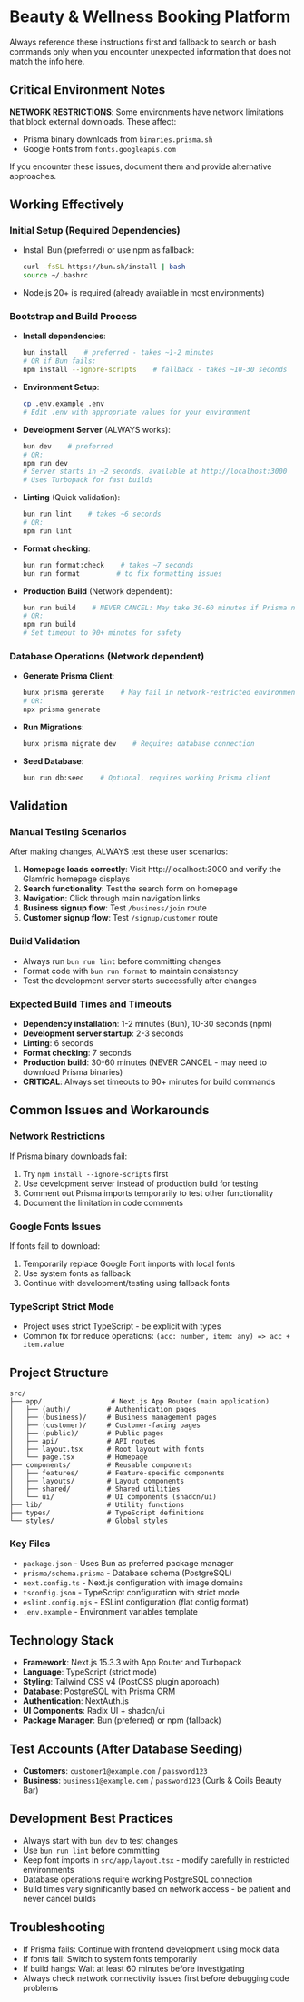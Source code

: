 # Beauty & Wellness Booking Platform

Always reference these instructions first and fallback to search or bash commands only when you encounter unexpected information that does not match the info here.

## Critical Environment Notes

**NETWORK RESTRICTIONS**: Some environments have network limitations that block external downloads. These affect:
- Prisma binary downloads from `binaries.prisma.sh` 
- Google Fonts from `fonts.googleapis.com`

If you encounter these issues, document them and provide alternative approaches.

## Working Effectively

### Initial Setup (Required Dependencies)
- Install Bun (preferred) or use npm as fallback:
  ```bash
  curl -fsSL https://bun.sh/install | bash
  source ~/.bashrc
  ```
- Node.js 20+ is required (already available in most environments)

### Bootstrap and Build Process
- **Install dependencies**:
  ```bash
  bun install    # preferred - takes ~1-2 minutes
  # OR if Bun fails:
  npm install --ignore-scripts    # fallback - takes ~10-30 seconds
  ```

- **Environment Setup**:
  ```bash
  cp .env.example .env
  # Edit .env with appropriate values for your environment
  ```

- **Development Server** (ALWAYS works):
  ```bash
  bun dev    # preferred
  # OR:
  npm run dev
  # Server starts in ~2 seconds, available at http://localhost:3000
  # Uses Turbopack for fast builds
  ```

- **Linting** (Quick validation):
  ```bash
  bun run lint    # takes ~6 seconds
  # OR:
  npm run lint
  ```

- **Format checking**:
  ```bash
  bun run format:check    # takes ~7 seconds
  bun run format         # to fix formatting issues
  ```

- **Production Build** (Network dependent):
  ```bash
  bun run build    # NEVER CANCEL: May take 30-60 minutes if Prisma needs to download binaries
  # OR:
  npm run build
  # Set timeout to 90+ minutes for safety
  ```

### Database Operations (Network dependent)
- **Generate Prisma Client**:
  ```bash
  bunx prisma generate    # May fail in network-restricted environments
  # OR:
  npx prisma generate
  ```

- **Run Migrations**:
  ```bash
  bunx prisma migrate dev    # Requires database connection
  ```

- **Seed Database**:
  ```bash
  bun run db:seed    # Optional, requires working Prisma client
  ```

## Validation

### Manual Testing Scenarios
After making changes, ALWAYS test these user scenarios:

1. **Homepage loads correctly**: Visit http://localhost:3000 and verify the Glamfric homepage displays
2. **Search functionality**: Test the search form on homepage
3. **Navigation**: Click through main navigation links
4. **Business signup flow**: Test `/business/join` route
5. **Customer signup flow**: Test `/signup/customer` route

### Build Validation
- Always run `bun run lint` before committing changes
- Format code with `bun run format` to maintain consistency
- Test the development server starts successfully after changes

### Expected Build Times and Timeouts
- **Dependency installation**: 1-2 minutes (Bun), 10-30 seconds (npm)
- **Development server startup**: 2-3 seconds
- **Linting**: 6 seconds
- **Format checking**: 7 seconds  
- **Production build**: 30-60 minutes (NEVER CANCEL - may need to download Prisma binaries)
- **CRITICAL**: Always set timeouts to 90+ minutes for build commands

## Common Issues and Workarounds

### Network Restrictions
If Prisma binary downloads fail:
1. Try `npm install --ignore-scripts` first
2. Use development server instead of production build for testing
3. Comment out Prisma imports temporarily to test other functionality
4. Document the limitation in code comments

### Google Fonts Issues  
If fonts fail to download:
1. Temporarily replace Google Font imports with local fonts
2. Use system fonts as fallback
3. Continue with development/testing using fallback fonts

### TypeScript Strict Mode
- Project uses strict TypeScript - be explicit with types
- Common fix for reduce operations: `(acc: number, item: any) => acc + item.value`

## Project Structure

```
src/
├── app/                 # Next.js App Router (main application)
│   ├── (auth)/         # Authentication pages  
│   ├── (business)/     # Business management pages
│   ├── (customer)/     # Customer-facing pages
│   ├── (public)/       # Public pages
│   ├── api/            # API routes
│   ├── layout.tsx      # Root layout with fonts
│   └── page.tsx        # Homepage
├── components/         # Reusable components
│   ├── features/       # Feature-specific components
│   ├── layouts/        # Layout components  
│   ├── shared/         # Shared utilities
│   └── ui/             # UI components (shadcn/ui)
├── lib/                # Utility functions
├── types/              # TypeScript definitions
└── styles/             # Global styles
```

### Key Files
- `package.json` - Uses Bun as preferred package manager
- `prisma/schema.prisma` - Database schema (PostgreSQL)
- `next.config.ts` - Next.js configuration with image domains
- `tsconfig.json` - TypeScript configuration with strict mode
- `eslint.config.mjs` - ESLint configuration (flat config format)
- `.env.example` - Environment variables template

## Technology Stack
- **Framework**: Next.js 15.3.3 with App Router and Turbopack
- **Language**: TypeScript (strict mode)
- **Styling**: Tailwind CSS v4 (PostCSS plugin approach)  
- **Database**: PostgreSQL with Prisma ORM
- **Authentication**: NextAuth.js
- **UI Components**: Radix UI + shadcn/ui
- **Package Manager**: Bun (preferred) or npm (fallback)

## Test Accounts (After Database Seeding)
- **Customers**: `customer1@example.com` / `password123`
- **Business**: `business1@example.com` / `password123` (Curls & Coils Beauty Bar)

## Development Best Practices
- Always start with `bun dev` to test changes
- Use `bun run lint` before committing
- Keep font imports in `src/app/layout.tsx` - modify carefully in restricted environments
- Database operations require working PostgreSQL connection
- Build times vary significantly based on network access - be patient and never cancel builds

## Troubleshooting
- If Prisma fails: Continue with frontend development using mock data
- If fonts fail: Switch to system fonts temporarily  
- If build hangs: Wait at least 60 minutes before investigating
- Always check network connectivity issues first before debugging code problems
